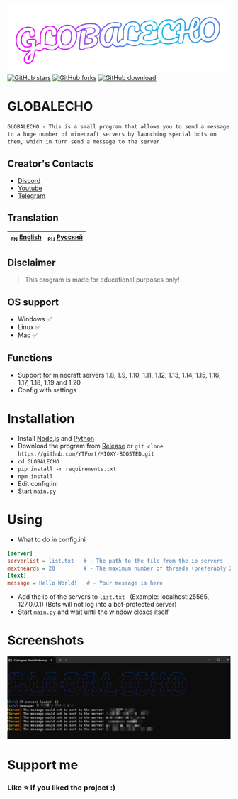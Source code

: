 ![Header](/media/logo.png)
<a href="https://github.com/YTFort/MIOXY-BOOSTED/stargazers"><img src="https://badgen.net/github/stars/YTFort/MIOXY-BOOSTED" alt="GitHub stars"/></a>
<a href="https://github.com/YTFort/MIOXY-BOOSTED"><img src="https://badgen.net/github/forks/YTFort/MIOXY-BOOSTED" alt="GitHub forks"/></a>
<a href="https://github.com/YTFort/MIOXY-BOOSTED/releases"><img src="https://badgen.net/github/assets-dl/YTFort/MIOXY-BOOSTED" alt="GitHub download"/></a>

# GLOBALECHO

`GLOBALECHO - This is a small program that allows you to send a message to a huge number of minecraft servers by launching special bots on them, which in turn send a message to the server.`

## Creator's Contacts

- [Discord](https://discord.gg/bjgpVAxgyE)
- [Youtube](https://youtube.com/c/fortcote)
- [Telegram](https://t.me/FortcoteTG)

## Translation


| <sub>EN</sub> [English](README.md) | <sub>RU</sub> [Русский](README_RU.md) |
| ---------------------------------- | -------------------------------------------- |

## Disclaimer

> This program is made for educational purposes only!

## OS support

* Windows ✅
* Linux ✅
* Mac ✅

## Functions

* Support for minecraft servers 1.8, 1.9, 1.10, 1.11, 1.12, 1.13, 1.14, 1.15, 1.16, 1.17, 1.18, 1.19 and 1.20
* Config with settings

# Installation

* Install [Node.js](https://nodejs.dev) and [Python](https://www.python.org/)
* Download the program from [Release](https://github.com/YTFort/GLOBALECHO/releases) or `git clone https://github.com/YTFort/MIOXY-BOOSTED.git`
* `cd GLOBALECHO`
* `pip install -r requirements.txt`
* `npm install`
* Edit config.ini
* Start `main.py`

# Using

* What to do in config.ini

```ini
[server]
serverlist = list.txt   # - The path to the file from the ip servers
maxtheards = 20         # - The maximum number of threads (preferably 20 - 40)
[text]
message = Hello World!   # - Your message is here
```

* Add the ip of the servers to `list.txt ` (Example: localhost:25565, 127.0.0.1) (Bots will not log into a bot-protected server)
* Start `main.py` and wait until the window closes itself

# Screenshots

![Main](/media/main.png)

# Support me

### Like ⭐ if you liked the project :)

